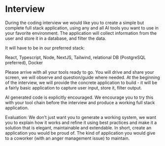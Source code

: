 # Interview

During the coding interview we would like you to create a simple but complete full stack application, using any and all AI tools you want to use in your favorite environment. The application will collect information from the user and store it in a database, and filter the data.

It will have to be in our preferred stack:

React, Typescript, Node, NextJS, Tailwind, relational DB (PostgreSQL preferred), Docker

Please arrive with all your tools ready to go. You will drive and share your screen, we will observe and question/guide where needed. At the beginning of the interview, we will provide the concrete application to build - it will be a fairly basic application to capture user input, store it, filter output.

AI generated code is explicitly encouraged. We encourage you to try this with your tool chain before the interview and produce a working full stack application.

Evaluation: We don’t just want you to generate a working system, we want you to explain how it works and refine it using best practices and make it a solution that is elegant, maintainable and extendable. In short, create an application you would be proud of. The kind of application you would give to a coworker (with an anger management issue) to maintain.
